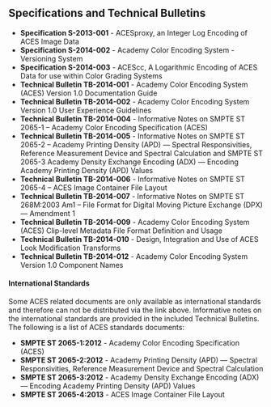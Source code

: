 ## Specifications and Technical Bulletins ##

* **Specification S-2013-001** - ACESproxy, an Integer Log Encoding of ACES Image Data
* **Specification S-2014-002** - Academy Color Encoding System - Versioning System
* **Specification S-2014-003** - ACEScc, A Logarithmic Encoding of ACES Data for use within Color Grading Systems
* **Technical Bulletin TB-2014-001** - Academy Color Encoding System (ACES) Version 1.0 Documentation Guide
* **Technical Bulletin TB-2014-002** - Academy Color Encoding System Version 1.0 User Experience Guidelines
* **Technical Bulletin TB-2014-004** - Informative Notes on SMPTE ST 2065-1 – Academy Color Encoding Specification (ACES)
* **Technical Bulletin TB-2014-005** - Informative Notes on SMPTE ST 2065-2 – Academy Printing Density (APD) — Spectral Responsivities, Reference Measurement Device and Spectral Calculation and SMPTE ST 2065-3 Academy Density Exchange Encoding (ADX) — Encoding Academy Printing Density (APD) Values
* **Technical Bulletin TB-2014-006** - Informative Notes on SMPTE ST 2065-4 – ACES Image Container File Layout
* **Technical Bulletin TB-2014-007** - Informative Notes on SMPTE ST 268M:2003 Am1 – File Format for Digital Moving Picture Exchange (DPX) — Amendment 1
* **Technical Bulletin TB-2014-009** - Academy Color Encoding System (ACES) Clip-level Metadata File Format Definition and Usage
* **Technical Bulletin TB-2014-010** - Design, Integration and Use of ACES Look Modification Transforms
* **Technical Bulletin TB-2014-012** - Academy Color Encoding System Version 1.0 Component Names

#### International Standards ####

Some ACES related documents are only available as international standards and therefore can not be distributed via the link above. Informative notes on the international standards are provided in the included Technical Bulletins. The following is a list of ACES standards documents:

* **SMPTE ST 2065-1:2012** - Academy Color Encoding Specification (ACES)
* **SMPTE ST 2065-2:2012** - Academy Printing Density (APD) — Spectral Responsivities, Reference Measurement Device and Spectral Calculation 
* **SMPTE ST 2065-3:2012** - Academy Density Exchange Encoding (ADX) — Encoding Academy Printing Density (APD) Values
* **SMPTE ST 2065-4:2013** - ACES Image Container File Layout